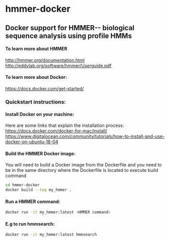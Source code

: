 # hmmer-docker

## Docker support for HMMER-- biological sequence analysis using profile HMMs

#### To learn more about HMMER
http://hmmer.org/documentation.html
http://eddylab.org/software/hmmer/Userguide.pdf

#### To learn more about Docker:
https://docs.docker.com/get-started/

### Quickstart instructions:

#### Install Docker on your machine: 
Here are some links that explain the installation process:
https://docs.docker.com/docker-for-mac/install/
https://www.digitalocean.com/community/tutorials/how-to-install-and-use-docker-on-ubuntu-18-04


#### Build the HMMER Docker image:
You will need to build a Docker image from the Dockerfile and you need to be in the same directory where the Dockerfile is located to execute build command
```bash
cd hmmer-docker
docker build --tag my_hmmer .
```

#### Run a HMMER command:
```bash
docker run -it my_hmmer:latest <HMMER command>
```

#### E.g to run hmmsearch:
```bash
docker run -it my_hmmer:latest hmmsearch
```
